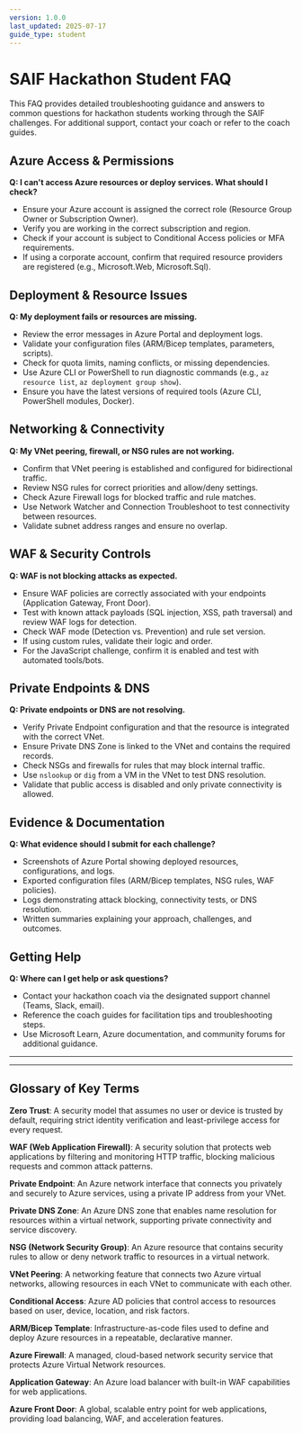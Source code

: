 ```yaml
---
version: 1.0.0
last_updated: 2025-07-17
guide_type: student
---
```


# SAIF Hackathon Student FAQ

This FAQ provides detailed troubleshooting guidance and answers to common questions for hackathon students working through the SAIF challenges. For additional support, contact your coach or refer to the coach guides.

## Azure Access & Permissions
**Q: I can't access Azure resources or deploy services. What should I check?**
- Ensure your Azure account is assigned the correct role (Resource Group Owner or Subscription Owner).
- Verify you are working in the correct subscription and region.
- Check if your account is subject to Conditional Access policies or MFA requirements.
- If using a corporate account, confirm that required resource providers are registered (e.g., Microsoft.Web, Microsoft.Sql).

## Deployment & Resource Issues
**Q: My deployment fails or resources are missing.**
- Review the error messages in Azure Portal and deployment logs.
- Validate your configuration files (ARM/Bicep templates, parameters, scripts).
- Check for quota limits, naming conflicts, or missing dependencies.
- Use Azure CLI or PowerShell to run diagnostic commands (e.g., `az resource list`, `az deployment group show`).
- Ensure you have the latest versions of required tools (Azure CLI, PowerShell modules, Docker).

## Networking & Connectivity
**Q: My VNet peering, firewall, or NSG rules are not working.**
- Confirm that VNet peering is established and configured for bidirectional traffic.
- Review NSG rules for correct priorities and allow/deny settings.
- Check Azure Firewall logs for blocked traffic and rule matches.
- Use Network Watcher and Connection Troubleshoot to test connectivity between resources.
- Validate subnet address ranges and ensure no overlap.

## WAF & Security Controls
**Q: WAF is not blocking attacks as expected.**
- Ensure WAF policies are correctly associated with your endpoints (Application Gateway, Front Door).
- Test with known attack payloads (SQL injection, XSS, path traversal) and review WAF logs for detection.
- Check WAF mode (Detection vs. Prevention) and rule set version.
- If using custom rules, validate their logic and order.
- For the JavaScript challenge, confirm it is enabled and test with automated tools/bots.

## Private Endpoints & DNS
**Q: Private endpoints or DNS are not resolving.**
- Verify Private Endpoint configuration and that the resource is integrated with the correct VNet.
- Ensure Private DNS Zone is linked to the VNet and contains the required records.
- Check NSGs and firewalls for rules that may block internal traffic.
- Use `nslookup` or `dig` from a VM in the VNet to test DNS resolution.
- Validate that public access is disabled and only private connectivity is allowed.

## Evidence & Documentation
**Q: What evidence should I submit for each challenge?**
- Screenshots of Azure Portal showing deployed resources, configurations, and logs.
- Exported configuration files (ARM/Bicep templates, NSG rules, WAF policies).
- Logs demonstrating attack blocking, connectivity tests, or DNS resolution.
- Written summaries explaining your approach, challenges, and outcomes.

## Getting Help
**Q: Where can I get help or ask questions?**
- Contact your hackathon coach via the designated support channel (Teams, Slack, email).
- Reference the coach guides for facilitation tips and troubleshooting steps.
- Use Microsoft Learn, Azure documentation, and community forums for additional guidance.

---


---

## Glossary of Key Terms

**Zero Trust**: A security model that assumes no user or device is trusted by default, requiring strict identity verification and least-privilege access for every request.

**WAF (Web Application Firewall)**: A security solution that protects web applications by filtering and monitoring HTTP traffic, blocking malicious requests and common attack patterns.

**Private Endpoint**: An Azure network interface that connects you privately and securely to Azure services, using a private IP address from your VNet.

**Private DNS Zone**: An Azure DNS zone that enables name resolution for resources within a virtual network, supporting private connectivity and service discovery.

**NSG (Network Security Group)**: An Azure resource that contains security rules to allow or deny network traffic to resources in a virtual network.

**VNet Peering**: A networking feature that connects two Azure virtual networks, allowing resources in each VNet to communicate with each other.

**Conditional Access**: Azure AD policies that control access to resources based on user, device, location, and risk factors.

**ARM/Bicep Template**: Infrastructure-as-code files used to define and deploy Azure resources in a repeatable, declarative manner.

**Azure Firewall**: A managed, cloud-based network security service that protects Azure Virtual Network resources.

**Application Gateway**: An Azure load balancer with built-in WAF capabilities for web applications.

**Azure Front Door**: A global, scalable entry point for web applications, providing load balancing, WAF, and acceleration features.

